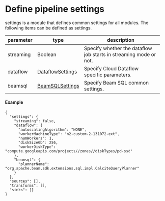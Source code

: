 # Define pipeline settings

settings is a module that defines common settings for all modules.
The following items can be defined as settings.

| parameter | type                            | description                                                       |
|-----------|---------------------------------|-------------------------------------------------------------------|
| streaming | Boolean                         | Specify whether the dataflow job starts in streaming mode or not. |
| dataflow  | [DataflowSettings](dataflow.md) | Specify Cloud Dataflow specific parameters.                       |
| beamsql   | [BeamSQLSettings](beamsql.md)   | Specify Beam SQL common settings.                                 |


#### Example

```JSON:settings
{
  "settings": {
    "streaming": false,
    "dataflow": {
      "autoscalingAlgorithm": "NONE",
      "workerMachineType": "n2-custom-2-131072-ext",
      "numWorkers": 1,
      "diskSizeGb": 256,
      "workerDiskType": "compute.googleapis.com/projects//zones//diskTypes/pd-ssd"
    },
    "beamsql": {
      "plannerName": "org.apache.beam.sdk.extensions.sql.impl.CalciteQueryPlanner"
    }
  },
  "sources": [],
  "transforms": [],
  "sinks": []   
}
```
